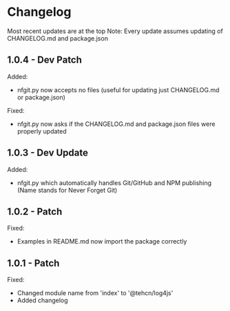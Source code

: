 # Changelog

Most recent updates are at the top
Note: Every update assumes updating of CHANGELOG.md and package.json

## 1.0.4 - Dev Patch

Added:

- nfgit.py now accepts no files (useful for updating just CHANGELOG.md or package.json)

Fixed:

- nfgit.py now asks if the CHANGELOG.md and package.json files were properly updated

## 1.0.3 - Dev Update

Added:

- nfgit.py which automatically handles Git/GitHub and NPM publishing (Name stands for Never Forget Git)

## 1.0.2 - Patch

Fixed:

- Examples in README.md now import the package correctly

## 1.0.1 - Patch

Fixed:

- Changed module name from 'index' to '@tehcn/log4js'
- Added changelog
